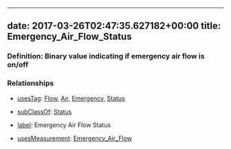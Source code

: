 
---
date: 2017-03-26T02:47:35.627182+00:00
title: Emergency_Air_Flow_Status
---
### Definition: Binary value indicating if emergency air flow is on/off

### Relationships

* [usesTag](https://brickschema.org/schema/1.0/BrickFrame#usesTag): [Flow](https://brickschema.org/schema/1.0/BrickTag#Flow), [Air](https://brickschema.org/schema/1.0/BrickTag#Air), [Emergency](https://brickschema.org/schema/1.0/BrickTag#Emergency), [Status](https://brickschema.org/schema/1.0/BrickTag#Status)

* [subClassOf](http://www.w3.org/2000/01/rdf-schema#subClassOf): [Status](https://brickschema.org/schema/1.0/Brick#Status)

* [label](http://www.w3.org/2000/01/rdf-schema#label): Emergency Air Flow Status

* [usesMeasurement](https://brickschema.org/schema/1.0/BrickFrame#usesMeasurement): [Emergency_Air_Flow](https://brickschema.org/schema/1.0/Brick#Emergency_Air_Flow)
